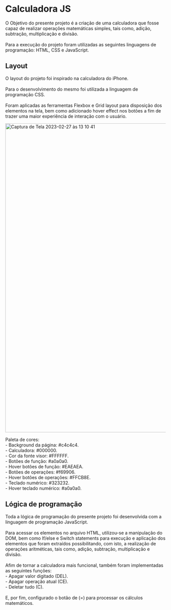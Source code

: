<h1> Calculadora JS </h1>

<p> O Objetivo do presente projeto é a criação de uma calculadora que fosse capaz de realizar operações matemáticas simples, tais como, adição, subtração, multiplicação e divisão.<br><br>
Para a execução do projeto foram utilizadas as seguintes linguagens de programação: HTML, CSS e JavaScript.</p>

<h2>Layout</h2>
<p>O layout do projeto foi inspirado na calculadora do iPhone.<br><br> Para o desenvolvimento do mesmo foi utilizada a linguagem de programação CSS.<br><br> Foram aplicadas as ferramentas Flexbox e Grid layout para disposição dos elementos na tela, bem como adicionado hover effect nos botões a fim de trazer uma maior experiência de interação com o usuário.</p>

<img width="971" alt="Captura de Tela 2023-02-27 às 13 10 41" src="https://user-images.githubusercontent.com/116317572/221632361-0085ea65-9438-41d2-837c-dbdf7c71f4bf.png">

<p>Paleta de cores:<br>
- Background da página: #c4c4c4.<br>
- Calculadora: #000000.<br>
- Cor da fonte visor: #FFFFFF.<br>
- Botões de função: #a0a0a0.<br>
- Hover botões de função: #EAEAEA.<br>
- Botões de operações: #f69906.<br>
- Hover botões de operações: #FFCB8E.<br>
- Teclado numérico: #323232.<br>
- Hover teclado numérico: #a0a0a0.

<h2>Lógica de programação</h2>
<p> Toda a lógica de programação do presente projeto foi desenvolvida com a linguagem de programação JavaScript.<br><br> Para acessar os elementos no arquivo HTML, utilizou-se a manipulação do DOM, bem como If/else e Switch statements para execução e aplicação dos elementos que foram extraídos possibilitando, com isto, a realização de operações aritméticas, tais como, adição, subtração, multiplicação e divisão.<br><br>
Afim de tornar a calculadora mais funcional, também foram implementadas as seguintes funções:<br>
- Apagar valor digitado (DEL).<br>
- Apagar operação atual (CE).<br>
- Deletar tudo (C).<br><br>
E, por fim, configurado o botão de (=) para processar os cálculos matemáticos.</p>
